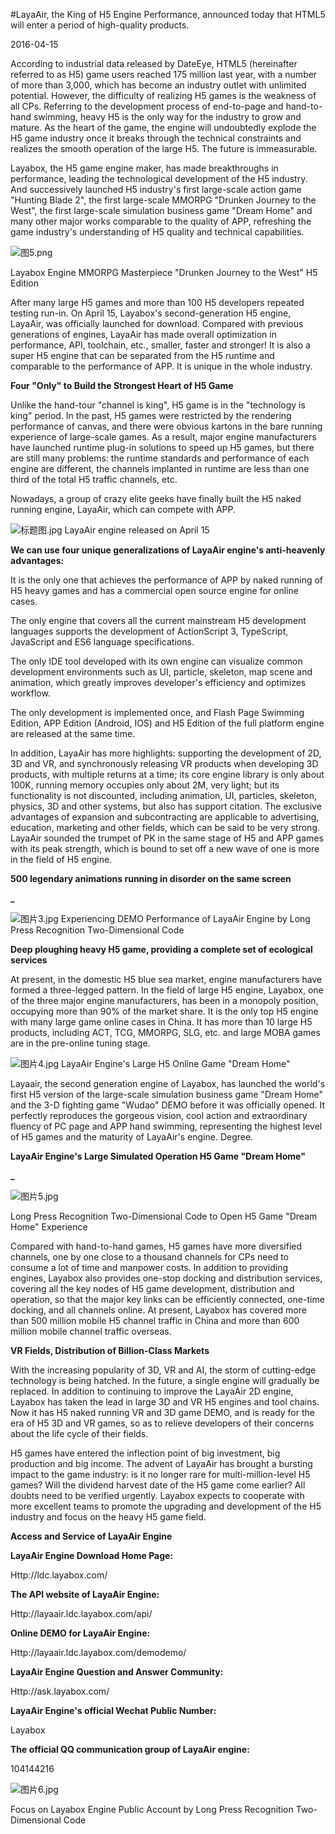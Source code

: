 #LayaAir, the King of H5 Engine Performance, announced today that HTML5 will enter a period of high-quality products.

2016-04-15

According to industrial data released by DateEye, HTML5 (hereinafter referred to as H5) game users reached 175 million last year, with a number of more than 3,000, which has become an industry outlet with unlimited potential. However, the difficulty of realizing H5 games is the weakness of all CPs. Referring to the development process of end-to-page and hand-to-hand swimming, heavy H5 is the only way for the industry to grow and mature. As the heart of the game, the engine will undoubtedly explode the H5 game industry once it breaks through the technical constraints and realizes the smooth operation of the large H5. The future is immeasurable.

Layabox, the H5 game engine maker, has made breakthroughs in performance, leading the technological development of the H5 industry. And successively launched H5 industry's first large-scale action game "Hunting Blade 2", the first large-scale MMORPG "Drunken Journey to the West", the first large-scale simulation business game "Dream Home" and many other major works comparable to the quality of APP, refreshing the game industry's understanding of H5 quality and technical capabilities.

![图5.png](http://www.layabox.com/uploadfile/image/20160415/1460685931801454.png)

Layabox Engine MMORPG Masterpiece "Drunken Journey to the West" H5 Edition

After many large H5 games and more than 100 H5 developers repeated testing run-in. On April 15, Layabox's second-generation H5 engine, LayaAir, was officially launched for download. Compared with previous generations of engines, LayaAir has made overall optimization in performance, API, toolchain, etc., smaller, faster and stronger! It is also a super H5 engine that can be separated from the H5 runtime and comparable to the performance of APP. It is unique in the whole industry.

**Four "Only" to Build the Strongest Heart of H5 Game**

Unlike the hand-tour "channel is king", H5 game is in the "technology is king" period. In the past, H5 games were restricted by the rendering performance of canvas, and there were obvious kartons in the bare running experience of large-scale games. As a result, major engine manufacturers have launched runtime plug-in solutions to speed up H5 games, but there are still many problems: the runtime standards and performance of each engine are different, the channels implanted in runtime are less than one third of the total H5 traffic channels, etc.

Nowadays, a group of crazy elite geeks have finally built the H5 naked running engine, LayaAir, which can compete with APP.

![标题图.jpg](http://www.layabox.com/uploadfile/image/20160415/1460685807843482.jpg)
LayaAir engine released on April 15


   **We can use four unique generalizations of LayaAir engine's anti-heavenly advantages:** 

It is the only one that achieves the performance of APP by naked running of H5 heavy games and has a commercial open source engine for online cases.

The only engine that covers all the current mainstream H5 development languages supports the development of ActionScript 3, TypeScript, JavaScript and ES6 language specifications.

The only IDE tool developed with its own engine can visualize common development environments such as UI, particle, skeleton, map scene and animation, which greatly improves developer's efficiency and optimizes workflow.

The only development is implemented once, and Flash Page Swimming Edition, APP Edition (Android, IOS) and H5 Edition of the full platform engine are released at the same time.

In addition, LayaAir has more highlights: supporting the development of 2D, 3D and VR, and synchronously releasing VR products when developing 3D products, with multiple returns at a time; its core engine library is only about 100K, running memory occupies only about 2M, very light; but its functionality is not discounted, including animation, UI, particles, skeleton, physics, 3D and other systems, but also has support citation. The exclusive advantages of expansion and subcontracting are applicable to advertising, education, marketing and other fields, which can be said to be very strong. LayaAir sounded the trumpet of PK in the same stage of H5 and APP games with its peak strength, which is bound to set off a new wave of one is more in the field of H5 engine.

**500 legendary animations running in disorder on the same screen**

**_**

![图片3.jpg](http://www.layabox.com/uploadfile/image/20160415/1460685819792627.jpg)
Experiencing DEMO Performance of LayaAir Engine by Long Press Recognition Two-Dimensional Code

**Deep ploughing heavy H5 game, providing a complete set of ecological services**

At present, in the domestic H5 blue sea market, engine manufacturers have formed a three-legged pattern. In the field of large H5 engine, Layabox, one of the three major engine manufacturers, has been in a monopoly position, occupying more than 90% of the market share. It is the only top H5 engine with many large game online cases in China. It has more than 10 large H5 products, including ACT, TCG, MMORPG, SLG, etc. and large MOBA games are in the pre-online tuning stage.

![图片4.jpg](http://www.layabox.com/uploadfile/image/20160415/1460685829397021.jpg)
LayaAir Engine's Large H5 Online Game "Dream Home"

Layaair, the second generation engine of Layabox, has launched the world's first H5 version of the large-scale simulation business game "Dream Home" and the 3-D fighting game "Wudao" DEMO before it was officially opened. It perfectly reproduces the gorgeous vision, cool action and extraordinary fluency of PC page and APP hand swimming, representing the highest level of H5 games and the maturity of LayaAir's engine. Degree.

**LayaAir Engine's Large Simulated Operation H5 Game "Dream Home"**

**_**

![图片5.jpg](http://www.layabox.com/uploadfile/image/20160415/1460685853999506.jpg)

Long Press Recognition Two-Dimensional Code to Open H5 Game "Dream Home" Experience

Compared with hand-to-hand games, H5 games have more diversified channels, one by one close to a thousand channels for CPs need to consume a lot of time and manpower costs. In addition to providing engines, Layabox also provides one-stop docking and distribution services, covering all the key nodes of H5 game development, distribution and operation, so that the major key links can be efficiently connected, one-time docking, and all channels online. At present, Layabox has covered more than 500 million mobile H5 channel traffic in China and more than 600 million mobile channel traffic overseas.

**VR Fields, Distribution of Billion-Class Markets**

With the increasing popularity of 3D, VR and AI, the storm of cutting-edge technology is being hatched. In the future, a single engine will gradually be replaced. In addition to continuing to improve the LayaAir 2D engine, Layabox has taken the lead in large 3D and VR H5 engines and tool chains. Now it has H5 naked running VR and 3D game DEMO, and is ready for the era of H5 3D and VR games, so as to relieve developers of their concerns about the life cycle of their fields.

H5 games have entered the inflection point of big investment, big production and big income. The advent of LayaAir has brought a bursting impact to the game industry: is it no longer rare for multi-million-level H5 games? Will the dividend harvest date of the H5 game come earlier? All doubts need to be verified urgently. Layabox expects to cooperate with more excellent teams to promote the upgrading and development of the H5 industry and focus on the heavy H5 game field.

**Access and Service of LayaAir Engine**

**LayaAir Engine Download Home Page:**

Http://ldc.layabox.com/

**The API website of LayaAir Engine:**

Http://layaair.ldc.layabox.com/api/

**Online DEMO for LayaAir Engine:**

Http://layaair.ldc.layabox.com/demodemo/

**LayaAir Engine Question and Answer Community:**

Http://ask.layabox.com/

**LayaAir Engine's official Wechat Public Number:**

Layabox

**The official QQ communication group of LayaAir engine:**

104144216

![图片6.jpg](http://www.layabox.com/uploadfile/image/20160415/1460685865878761.jpg)

Focus on Layabox Engine Public Account by Long Press Recognition Two-Dimensional Code